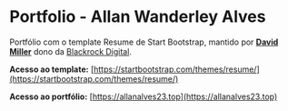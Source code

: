 # Portfolio - Allan Wanderley Alves

Portfólio com o template Resume de Start Bootstrap, mantido por **[David Miller](http://davidmiller.io/)** dono da [Blackrock Digital](http://blackrockdigital.io/).

**Acesso ao template:**
[https://startbootstrap.com/themes/resume/](https://startbootstrap.com/themes/resume/)

**Acesso ao portfólio:**
[https://allanalves23.top](https://allanalves23.top)
